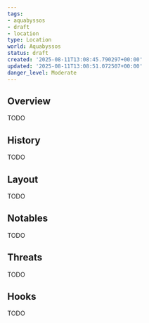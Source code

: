 ```yaml
---
tags:
- aquabyssos
- draft
- location
type: Location
world: Aquabyssos
status: draft
created: '2025-08-11T13:08:45.790297+00:00'
updated: '2025-08-11T13:08:51.072507+00:00'
danger_level: Moderate
---
```



## Overview

TODO
## History

TODO
## Layout

TODO
## Notables

TODO
## Threats

TODO
## Hooks

TODO
